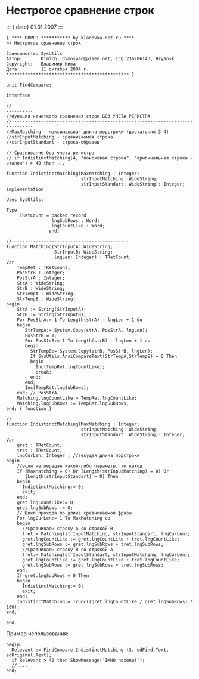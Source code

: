 Нестрогое сравнение строк
=========================

::: {.date}
01.01.2007
:::

    { **** UBPFD *********** by kladovka.net.ru ****
    >> Нестрогое сравнение строк
     
    Зависимости: SysUtils
    Автор:       Dimich, dvmospan@pisem.net, ICQ:236286143, Bryansk
    Copyright:   Владимир Кива
    Дата:        11 октября 2004 г.
    ********************************************** }
     
    unit FindCompare;
     
    interface
     
    //------------------------------------------------------------------------------
    //Функция нечеткого сравнения строк БЕЗ УЧЕТА РЕГИСТРА
    //------------------------------------------------------------------------------
    //MaxMatching - максимальная длина подстроки (достаточно 3-4)
    //strInputMatching - сравниваемая строка
    //strInputStandart - строка-образец
     
    // Сравнивание без учета регистра
    // if IndistinctMatching(4, "поисковая строка", "оригинальная строка - эталон") > 40 then ...
     
    function IndistinctMatching(MaxMatching : Integer;
                                strInputMatching: WideString;
                                strInputStandart: WideString): Integer;
    implementation
     
    Uses SysUtils;
     
    Type
         TRetCount = packed record
                     lngSubRows : Word;
                     lngCountLike : Word;
                    end;
     
    //--------------------------------------------
    function Matching(StrInputA: WideString;
                      StrInputB: WideString;
                      lngLen: Integer) : TRetCount;
    Var
        TempRet : TRetCount;
        PosStrB : Integer;
        PosStrA : Integer;
        StrA : WideString;
        StrB : WideString;
        StrTempA : WideString;
        StrTempB : WideString;
    begin
        StrA := String(StrInputA);
        StrB := String(StrInputB);
        For PosStrA:= 1 To Length(strA) - lngLen + 1 do
        begin
           StrTempA:= System.Copy(strA, PosStrA, lngLen);
           PosStrB:= 1;
           For PosStrB:= 1 To Length(strB) - lngLen + 1 do
           begin
             StrTempB:= System.Copy(strB, PosStrB, lngLen);
             If SysUtils.AnsiCompareText(StrTempA,StrTempB) = 0 Then
             begin
               Inc(TempRet.lngCountLike);
               break;
             end;
           end;
           Inc(TempRet.lngSubRows);
        end; // PosStrA
        Matching.lngCountLike:= TempRet.lngCountLike;
        Matching.lngSubRows := TempRet.lngSubRows;
    end; { function }
     
    //-----------------------------------------------------
    function IndistinctMatching(MaxMatching : Integer;
                                strInputMatching: WideString;
                                strInputStandart: WideString): Integer;
    Var
        gret : TRetCount;
        tret : TRetCount;
        lngCurLen: Integer ; //текущая длина подстроки
    begin
        //если не передан какой-либо параметр, то выход
        If (MaxMatching = 0) Or (Length(strInputMatching) = 0) Or
           (Length(strInputStandart) = 0) Then
        begin
          IndistinctMatching:= 0;
          exit;
        end;
        gret.lngCountLike:= 0;
        gret.lngSubRows := 0;
        // Цикл прохода по длине сравниваемой фразы
        For lngCurLen:= 1 To MaxMatching do
        begin
          //Сравниваем строку A со строкой B
          tret:= Matching(strInputMatching, strInputStandart, lngCurLen);
          gret.lngCountLike := gret.lngCountLike + tret.lngCountLike;
          gret.lngSubRows := gret.lngSubRows + tret.lngSubRows;
          //Сравниваем строку B со строкой A
          tret:= Matching(strInputStandart, strInputMatching, lngCurLen);
          gret.lngCountLike := gret.lngCountLike + tret.lngCountLike;
          gret.lngSubRows := gret.lngSubRows + tret.lngSubRows;
        end;
        If gret.lngSubRows = 0 Then
        begin
          IndistinctMatching:= 0;
          exit;
        end;
        IndistinctMatching:= Trunc((gret.lngCountLike / gret.lngSubRows) * 100);
    end;
     
    end. 

Пример использования:

    begin 
      Relevant := FindCompare.IndistinctMatching (3, edFind.Text, edOriginal.Text);
      if Relevant > 40 then ShowMessage('IMHO похожи!');
      //....
    end; 
